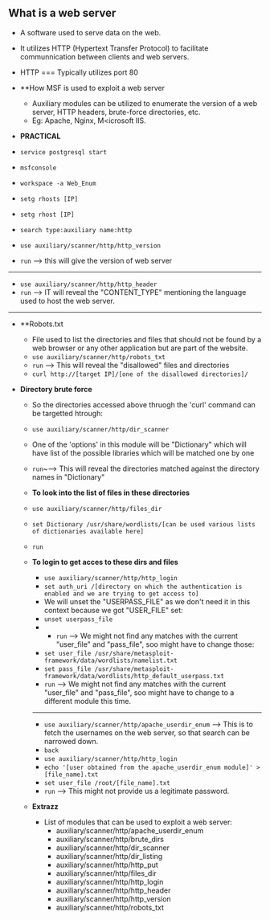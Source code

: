 ## What is a web server
* A software used to serve data on the web.
* It utilizes HTTP (Hypertext Transfer Protocol) to facilitate communnication between clients and web servers.
* HTTP === Typically utilizes port 80

* **How MSF is used to exploit a web server
  * Auxiliary modules can be utilized to enumerate the version of a web server, HTTP headers, brute-force directories, etc.
  * Eg: Apache, Nginx, M<icrosoft IIS.
 
* **PRACTICAL**
* `service postgresql start`
* `msfconsole`
* `workspace -a Web_Enum`
* `setg rhosts [IP]`
* `setg rhost [IP]`
* `search type:auxiliary name:http`
* `use auxiliary/scanner/http/http_version`
* `run` --> this will give the version of web server
* ***
* `use auxiliary/scanner/http/http_header`
* `run` --> IT will reveal the "CONTENT_TYPE" mentioning the language used to host the web server.
* ***
* **Robots.txt
  * File used to list the directories and files that should not be found by a web browser or any other application but are part of the website.
  * `use auxiliary/scanner/http/robots_txt`
  * `run` --> This will reveal the "disallowed" files and directories
  * `curl http://[target IP]/[one of the disallowed directories]/`
 
* **Directory brute force**
  * So the directories accessed above thruogh the 'curl' command can be targetted htrough:
  * `use auxiliary/scanner/http/dir_scanner`
  *  One of the 'options' in this module will be "Dictionary" which will have list of the possible libraries which will be matched one by one
  *  `run`~--> This will reveal the directories matched against the directory names in "Dictionary"
  *  **To look into the list of files in these directories**
    * `use auxiliary/scanner/http/files_dir` 
    *  `set Dictionary /usr/share/wordlists/[can be used various lists of dictionaries available here]`
    *  `run`
 
  * **To login to get acces to these dirs and files**
    * `use auxiliary/scanner/http/http_login`
    * `set auth_uri /[directory on which the authentication is enabled and we are trying to get access to]`
    * We will unset the "USERPASS_FILE" as we don't need it in this context because we got "USER_FILE" set:
    * `unset userpass_file`
    *  * `run` --> We might not find any matches with the current "user_file" and "pass_file", soo might have to change those:
    * `set user_file /usr/share/metasploit-framework/data/wordlists/namelist.txt`
    * `set pass_file /usr/share/metasploit-framework/data/wordlists/http_default_userpass.txt`
    * `run` --> We might not find any matches with the current "user_file" and "pass_file", soo might have to change to a different module this time.
    * ***
    * `use auxiliary/scanner/http/apache_userdir_enum`  --> This is to fetch the usernames on the web server, so that search can be narrowed down.
    * `back`
    * `use auxiliary/scanner/http/http_login`
    * `echo '[user obtained from the apache_userdir_enum module]' > [file_name].txt`
    * `set user_file /root/[file_name].txt`
    * `run` --> This might not provide us a legitimate password.
   
  * **Extrazz**
    * List of modules that can be used to exploit a web server:
      * auxiliary/scanner/http/apache_userdir_enum
      * auxiliary/scanner/http/brute_dirs
      * auxiliary/scanner/http/dir_scanner
      * auxiliary/scanner/http/dir_listing
      * auxiliary/scanner/http/http_put
      * auxiliary/scanner/http/files_dir
      * auxiliary/scanner/http/http_login
      * auxiliary/scanner/http/http_header
      * auxiliary/scanner/http/http_version
      * auxiliary/scanner/http/robots_txt
   
